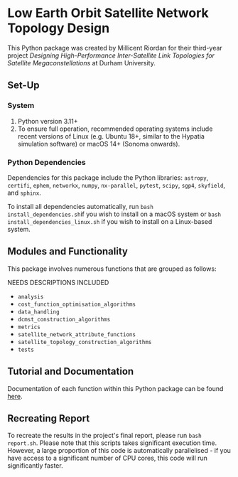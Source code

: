 # Low Earth Orbit Satellite Network Topology Design

This Python package was created by Millicent Riordan for their third-year project *Designing High-Performance
Inter-Satellite Link Topologies for Satellite Megaconstellations* at Durham University. 

## Set-Up

### System

1. Python version 3.11+
2. To ensure full operation, recommended operating systems include recent versions of Linux (e.g. Ubuntu 18+, similar to the Hypatia simulation software) or macOS 14+ (Sonoma onwards).

### Python Dependencies

Dependencies for this package include the Python libraries: `astropy`, `certifi`, `ephem`, `networkx`, `numpy`, `nx-parallel`, `pytest`, `scipy`, `sgp4`, `skyfield`, and `sphinx`. 

To install all dependencies automatically, run ```bash install_dependencies.sh```if you wish to install on a macOS system or ```bash install_dependencies_linux.sh``` if you wish to install on a Linux-based system.

## Modules and Functionality

This package involves numerous functions that are grouped as follows:

NEEDS DESCRIPTIONS INCLUDED

- `analysis`
- `cost_function_optimisation_algorithms`
- `data_handling`
- `dcmst_construction_algorithms`
- `metrics`
- `satellite_network_attribute_functions`
- `satellite_topology_construction_algorithms`
- `tests`

## Tutorial and Documentation

Documentation of each function within this Python package can be found [here](). 

## Recreating Report

To recreate the results in the project's final report, please run ```bash report.sh```. Please note that this scripts 
takes significant execution time. However, a large proportion of this code is automatically parallelised -  if you have 
access to a significant number of CPU cores, this code will run significantly faster.
